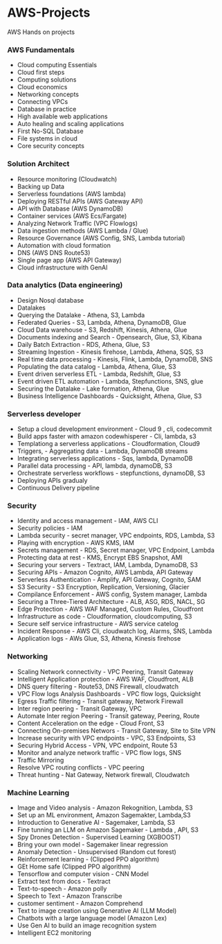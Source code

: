 # AWS-Projects
AWS Hands on projects

### AWS Fundamentals
- Cloud computing Essentials
- Cloud first steps
- Computing solutions
- Cloud economics
- Networking concepts
- Connecting VPCs
- Database in practice
- High available web applications
- Auto healing and scaling applications
- First No-SQL Database
- File systems in cloud
- Core security concepts

### Solution Architect
- Resource monitoring (Cloudwatch)
- Backing up Data
- Serverless foundations (AWS lambda)
- Deploying RESTful APIs (AWS Gateway API)
- API with Database (AWS DynamoDB)
- Container services (AWS Ecs/Fargate)
- Analyzing Network Traffic (VPC Flowlogs)
- Data ingestion methods (AWS Lambda / Glue)
- Resource Governance (AWS Config, SNS, Lambda tutorial)
- Automation with cloud formation
- DNS (AWS DNS Route53)
- Single page app (AWS API Gateway)
- Cloud infrastructure with GenAI

### Data analytics (Data engineering)
- Design Nosql database
- Datalakes
- Querying the Datalake - Athena, S3, Lambda
- Federated Queries - S3, Lambda, Athena, DynamoDB, Glue
- Cloud Data warehouse - S3, Redshift, Kinesis, Athena, Glue
- Documents indexing and Search - Opensearch, Glue, S3, Kibana
- Daily Batch Extraction - RDS, Athena, Glue, S3
- Streaming Ingestion - Kinesis firehose, Lambda, Athena, SQS, S3
- Real time data processing - Kinesis, Flink, Lambda, DynamoDB, SNS
- Populating the data catalog - Lambda, Athena, Glue, S3
- Event driven serverless ETL - Lambda, Redshift, Glue, S3
- Event driven ETL automation - Lambda, Stepfunctions, SNS, glue
- Securing the Datalake - Lake formation, Athena, Glue
- Business Intelligence Dashboards - Quicksight, Athena, Glue, S3

### Serverless developer
- Setup a cloud development environment - Cloud 9 , cli, codecommit
- Build apps faster with amazon codewhisperer - Cli, lambda, s3
- Templationg a serverless applications - Cloudformation, Cloud9
- Triggers, - Aggregating data - Lambda, DynamoDB streams
- Integrating serverless applications - Sqs, lambda, DynamoDB
- Parallel data processing - API, lambda, dynamoDB, S3
- Orchestrate serverless workflows - stepfunctions, dynamoDB, S3
- Deploying APIs gradualy
- Continuous Delivery pipeline

### Security
- Identity and access management - IAM, AWS CLI
- Security policies -  IAM
- Lambda security - secret manager, VPC endpoints, RDS, Lambda, S3
- Playing with encryption -  AWS KMS, IAM
- Secrets management - RDS, Secret manager, VPC Endpoint, Lambda
- Protecting data at rest - KMS, Encrypt EBS Snapshot, AMI
- Securing your servers - Textract, IAM, Lambda, DynamoDB, S3
- Securing APIs - Amazon Cognito, AWS Lambda, API Gateway
- Serverless Authentication - Amplify, API Gateway, Cognito, SAM
- S3 Security - S3 Encryption, Replication, Versioning, Glacier
- Compilance Enforcement - AWS config, System manager, Lambda
- Securing a Three-Tiered Architecture - ALB, ASG, RDS, NACL, SG
- Edge Protection - AWS WAF Managed, Custom Rules, Cloudfront
- Infrastructure as code - Cloudformation, cloudcomputing, S3
- Secure self service infrastructure - AWS service catelog
- Incident Response - AWS Cli, cloudwatch log, Alarms, SNS, Lambda
- Application logs - AWs Glue, S3, Athena, Kinesis firehose

### Networking
- Scaling Network connectivity - VPC Peering, Transit Gateway
- Intelligent Application protection - AWS WAF, Cloudfront, ALB
- DNS query filtering - Route53, DNS Firewall, cloudwatch
- VPC Flow logs Analysis Dashboards - VPC flow logs, Quicksight
- Egress Traffic filtering - Transit gateway, Network Firewall
- Inter region peering - Transit Gateway, VPC
- Automate Inter region Peering - Transit gateway, Peering, Route
- Content Acceleration on the edge - Cloud Front, S3
- Connecting On-premises Networs - Transit Gateway, Site to Site VPN
- Increase security with VPC endpoints - VPC, S3 Endpoints, S3
- Securing Hybrid Access - VPN, VPC endpoint, Route 53
- Monitor and analyze network traffic - VPC flow logs, SNS
- Traffic Mirroring
- Resolve VPC routing conflicts - VPC peering
- Threat hunting - Nat Gateway, Network firewall, Cloudwatch

### Machine Learning

- Image and Video analysis - Amazon Rekognition, Lambda, S3
- Set up an ML environment, Amazon Sagemakter, Lambda,S3
- Introduction to Generative AI - Sagemaker, Lambda, S3
- Fine tunning an LLM on Amazon Sagemaker - Lambda , API, S3
- Spy Drones Detection - Supervised Learning (XGBOOST)
- Bring your own model - Sagemaker linear regression
- Anomaly Detection - Unsupervised (Random cut forest)
- Reinforcement learning - (Clipped PPO algorithm)
- GEt Home safe (Clipped PPO algorithm)
- Tensorflow and computer vision - CNN Model
- Extract text from docs - Textract
- Text-to-speech - Amazon polly
- Speech to Text - Amazon Transcribe
- customer sentiment - Amazon Comprehend
- Text to image creation using Generative AI (LLM Model)
- Chatbots with a large language model (Amazon Lex)
- Use Gen AI to build an image recognition system
- Intelligent EC2 monitoring
